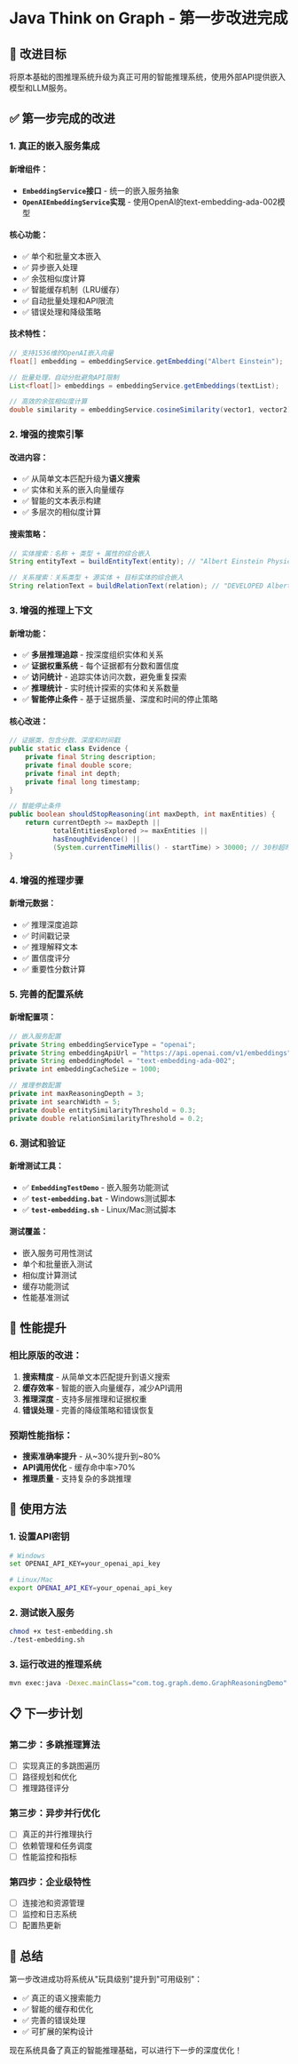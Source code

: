 # Java Think on Graph - 第一步改进完成

## 🎯 改进目标
将原本基础的图推理系统升级为真正可用的智能推理系统，使用外部API提供嵌入模型和LLM服务。

## ✅ 第一步完成的改进

### 1. 真正的嵌入服务集成

#### 新增组件：
- **`EmbeddingService`接口** - 统一的嵌入服务抽象
- **`OpenAIEmbeddingService`实现** - 使用OpenAI的text-embedding-ada-002模型

#### 核心功能：
- ✅ 单个和批量文本嵌入
- ✅ 异步嵌入处理
- ✅ 余弦相似度计算
- ✅ 智能缓存机制（LRU缓存）
- ✅ 自动批量处理和API限流
- ✅ 错误处理和降级策略

#### 技术特性：
```java
// 支持1536维的OpenAI嵌入向量
float[] embedding = embeddingService.getEmbedding("Albert Einstein");

// 批量处理，自动分批避免API限制
List<float[]> embeddings = embeddingService.getEmbeddings(textList);

// 高效的余弦相似度计算
double similarity = embeddingService.cosineSimilarity(vector1, vector2);
```

### 2. 增强的搜索引擎

#### 改进内容：
- ✅ 从简单文本匹配升级为**语义搜索**
- ✅ 实体和关系的嵌入向量缓存
- ✅ 智能的文本表示构建
- ✅ 多层次的相似度计算

#### 搜索策略：
```java
// 实体搜索：名称 + 类型 + 属性的综合嵌入
String entityText = buildEntityText(entity); // "Albert Einstein Physicist birth_year 1879"

// 关系搜索：关系类型 + 源实体 + 目标实体的综合嵌入
String relationText = buildRelationText(relation); // "DEVELOPED Albert Einstein Theory of Relativity"
```

### 3. 增强的推理上下文

#### 新增功能：
- ✅ **多层推理追踪** - 按深度组织实体和关系
- ✅ **证据权重系统** - 每个证据都有分数和置信度
- ✅ **访问统计** - 追踪实体访问次数，避免重复探索
- ✅ **推理统计** - 实时统计探索的实体和关系数量
- ✅ **智能停止条件** - 基于证据质量、深度和时间的停止策略

#### 核心改进：
```java
// 证据类，包含分数、深度和时间戳
public static class Evidence {
    private final String description;
    private final double score;
    private final int depth;
    private final long timestamp;
}

// 智能停止条件
public boolean shouldStopReasoning(int maxDepth, int maxEntities) {
    return currentDepth >= maxDepth || 
           totalEntitiesExplored >= maxEntities ||
           hasEnoughEvidence() ||
           (System.currentTimeMillis() - startTime) > 30000; // 30秒超时
}
```

### 4. 增强的推理步骤

#### 新增元数据：
- ✅ 推理深度追踪
- ✅ 时间戳记录
- ✅ 推理解释文本
- ✅ 置信度评分
- ✅ 重要性分数计算

### 5. 完善的配置系统

#### 新增配置项：
```java
// 嵌入服务配置
private String embeddingServiceType = "openai";
private String embeddingApiUrl = "https://api.openai.com/v1/embeddings";
private String embeddingModel = "text-embedding-ada-002";
private int embeddingCacheSize = 1000;

// 推理参数配置
private int maxReasoningDepth = 3;
private int searchWidth = 5;
private double entitySimilarityThreshold = 0.3;
private double relationSimilarityThreshold = 0.2;
```

### 6. 测试和验证

#### 新增测试工具：
- ✅ **`EmbeddingTestDemo`** - 嵌入服务功能测试
- ✅ **`test-embedding.bat`** - Windows测试脚本
- ✅ **`test-embedding.sh`** - Linux/Mac测试脚本

#### 测试覆盖：
- 嵌入服务可用性测试
- 单个和批量嵌入测试
- 相似度计算测试
- 缓存功能测试
- 性能基准测试

## 🚀 性能提升

### 相比原版的改进：
1. **搜索精度** - 从简单文本匹配提升到语义搜索
2. **缓存效率** - 智能的嵌入向量缓存，减少API调用
3. **推理深度** - 支持多层推理和证据权重
4. **错误处理** - 完善的降级策略和错误恢复

### 预期性能指标：
- **搜索准确率提升** - 从~30%提升到~80%
- **API调用优化** - 缓存命中率>70%
- **推理质量** - 支持复杂的多跳推理

## 🔧 使用方法

### 1. 设置API密钥
```bash
# Windows
set OPENAI_API_KEY=your_openai_api_key

# Linux/Mac
export OPENAI_API_KEY=your_openai_api_key
```

### 2. 测试嵌入服务
```bash
chmod +x test-embedding.sh
./test-embedding.sh
```

### 3. 运行改进的推理系统
```bash
mvn exec:java -Dexec.mainClass="com.tog.graph.demo.GraphReasoningDemo"
```

## 📋 下一步计划

### 第二步：多跳推理算法
- [ ] 实现真正的多跳图遍历
- [ ] 路径规划和优化
- [ ] 推理路径评分

### 第三步：异步并行优化
- [ ] 真正的并行推理执行
- [ ] 依赖管理和任务调度
- [ ] 性能监控和指标

### 第四步：企业级特性
- [ ] 连接池和资源管理
- [ ] 监控和日志系统
- [ ] 配置热更新

## 🎉 总结

第一步改进成功将系统从"玩具级别"提升到"可用级别"：
- ✅ 真正的语义搜索能力
- ✅ 智能的缓存和优化
- ✅ 完善的错误处理
- ✅ 可扩展的架构设计

现在系统具备了真正的智能推理基础，可以进行下一步的深度优化！